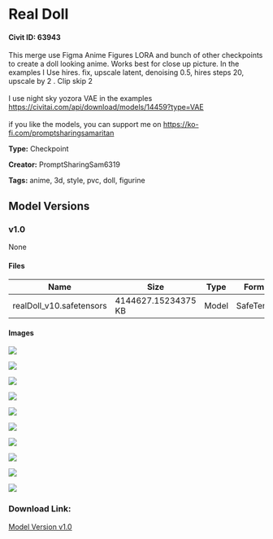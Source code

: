 # Real Doll

#### Civit ID: 63943

<p>This merge use Figma Anime Figures LORA and bunch of other checkpoints to create a doll looking anime. Works best for close up picture. In the examples I Use hires. fix, upscale latent, denoising 0.5, hires steps 20, upscale by 2 . Clip skip 2<br /><br />I use night sky yozora VAE in the examples <a target="_blank" rel="ugc" href="https://civitai.com/api/download/models/14459?type=VAE">https://civitai.com/api/download/models/14459?type=VAE</a><br /><br />if you like the models, you can support me on <a target="_blank" rel="ugc" href="https://ko-fi.com/promptsharingsamaritan">https://ko-fi.com/promptsharingsamaritan</a></p>

**Type:** Checkpoint

**Creator:** PromptSharingSam6319

**Tags:** anime, 3d, style, pvc, doll, figurine

## Model Versions

### v1.0

None

#### Files

| Name | Size | Type | Format | Download Url | AutoV1 | AutoV2 | SHA256 | CRC32 | BLAKE3 |
| --- | --- | --- | --- | --- | --- | --- | --- | --- | --- |
| realDoll_v10.safetensors | 4144627.15234375 KB | Model | SafeTensor | https://civitai.com/api/download/models/68540 | 244FA935 | F4454710AF | F4454710AF6C86796441D9361830D80C8ADC13E0B7425FA4A01FBF0B39117CD1 | 68FF8F12 | D0AEE70959C82554EF383B09B30186DDCF17F7A7FF27A3F7366278AF0305FF9E |

#### Images

<p><img src="https://image.civitai.com/xG1nkqKTMzGDvpLrqFT7WA/486dd631-28ea-432e-9e46-4b29f8f5092c/width=450/763947.jpeg" /></p>

<p><img src="https://image.civitai.com/xG1nkqKTMzGDvpLrqFT7WA/93b24541-f88d-4271-baf9-3d8aab90c78d/width=450/763942.jpeg" /></p>

<p><img src="https://image.civitai.com/xG1nkqKTMzGDvpLrqFT7WA/3b0d21da-ea8f-49a4-8ef3-aff425ea878e/width=450/763941.jpeg" /></p>

<p><img src="https://image.civitai.com/xG1nkqKTMzGDvpLrqFT7WA/7f766afd-5bf4-4908-93e0-1f4841e2061e/width=450/763948.jpeg" /></p>

<p><img src="https://image.civitai.com/xG1nkqKTMzGDvpLrqFT7WA/fd1fe096-6412-419c-bbbe-cc9fcbe5b303/width=450/763950.jpeg" /></p>

<p><img src="https://image.civitai.com/xG1nkqKTMzGDvpLrqFT7WA/3cc03e0e-99d6-4ddb-9764-3133e69361b8/width=450/763951.jpeg" /></p>

<p><img src="https://image.civitai.com/xG1nkqKTMzGDvpLrqFT7WA/a53305a6-b072-4ac2-b709-ea0db341193d/width=450/763952.jpeg" /></p>

<p><img src="https://image.civitai.com/xG1nkqKTMzGDvpLrqFT7WA/8b168ef2-36fb-4fea-a54f-802ba3fca5f9/width=450/763954.jpeg" /></p>

<p><img src="https://image.civitai.com/xG1nkqKTMzGDvpLrqFT7WA/fe51cc99-e7d9-4619-99fb-706fb0b8db31/width=450/763958.jpeg" /></p>

<p><img src="https://image.civitai.com/xG1nkqKTMzGDvpLrqFT7WA/1495a4d8-51e1-4920-9e98-fa56b2452cce/width=450/763959.jpeg" /></p>

### Download Link:

[Model Version v1.0](https://civitai.com/api/download/models/68540)

